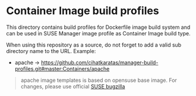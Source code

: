 # Container Image build profiles

This directory contains build profiles for Dockerfile image build system and can be used in SUSE Manager image profile as Container Image build type.

When using this repository as a source, do not forget to add a valid sub directory name to the URL. Example:

* apache -> https://github.com/cihatkaratas/manager-build-profiles.git#master:Containers/apache

> apache image templates is based on opensuse base image. For changes, please use official [SUSE bugzilla](https://bugzilla.suse.com)
